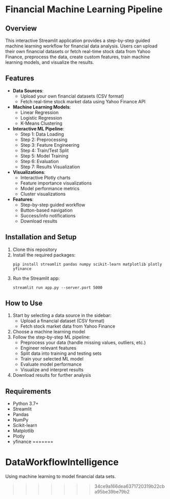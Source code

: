 
# Financial Machine Learning Pipeline

## Overview
This interactive Streamlit application provides a step-by-step guided machine learning workflow for financial data analysis. Users can upload their own financial datasets or fetch real-time stock data from Yahoo Finance, preprocess the data, create custom features, train machine learning models, and visualize the results.

## Features
- **Data Sources**: 
  - Upload your own financial datasets (CSV format)
  - Fetch real-time stock market data using Yahoo Finance API
- **Machine Learning Models**:
  - Linear Regression
  - Logistic Regression
  - K-Means Clustering
- **Interactive ML Pipeline**:
  - Step 1: Data Loading
  - Step 2: Preprocessing
  - Step 3: Feature Engineering
  - Step 4: Train/Test Split
  - Step 5: Model Training
  - Step 6: Evaluation
  - Step 7: Results Visualization
- **Visualizations**:
  - Interactive Plotly charts
  - Feature importance visualizations
  - Model performance metrics
  - Cluster visualizations
- **Features**:
  - Step-by-step guided workflow
  - Button-based navigation
  - Success/info notifications
  - Download results

## Installation and Setup
1. Clone this repository
2. Install the required packages:
   ```
   pip install streamlit pandas numpy scikit-learn matplotlib plotly yfinance
   ```
3. Run the Streamlit app:
   ```
   streamlit run app.py --server.port 5000
   ```

## How to Use
1. Start by selecting a data source in the sidebar:
   - Upload a financial dataset (CSV format)
   - Fetch stock market data from Yahoo Finance
2. Choose a machine learning model
3. Follow the step-by-step ML pipeline:
   - Preprocess your data (handle missing values, outliers, etc.)
   - Engineer relevant features
   - Split data into training and testing sets
   - Train your selected ML model
   - Evaluate model performance
   - Visualize and interpret results
4. Download results for further analysis

## Requirements
- Python 3.7+
- Streamlit
- Pandas
- NumPy
- Scikit-learn
- Matplotlib
- Plotly
- yfinance
=======
# DataWorkflowIntelligence
Using machine learning to model financial data sets.
>>>>>>> 34ce9a166dea6371720319b22cba95be39be79b2
